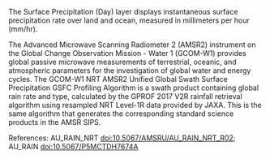 The Surface Precipitation (Day) layer displays instantaneous surface precipitation rate over land and ocean, measured in millimeters per hour (mm/hr).

The Advanced Microwave Scanning Radiometer 2 (AMSR2) instrument on the Global Change Observation Mission - Water 1 (GCOM-W1) provides global passive microwave measurements of terrestrial, oceanic, and atmospheric parameters for the investigation of global water and energy cycles. The GCOM-W1 NRT AMSR2 Unified Global Swath Surface Precipitation GSFC Profiling Algorithm is a swath product containing global rain rate and type, calculated by the GPROF 2017 V2R rainfall retrieval algorithm using resampled NRT Level-1R data provided by JAXA. This is the same algorithm that generates the corresponding standard science products in the AMSR SIPS.

References: AU_RAIN_NRT [doi:10.5067/AMSRU/AU_RAIN_NRT_R02](https://doi.org/10.5067/AMSRU/AU_RAIN_NRT_R02); AU_RAIN [doi:10.5067/P5MCTDH7674A](https://doi.org/10.5067/P5MCTDH7674A)